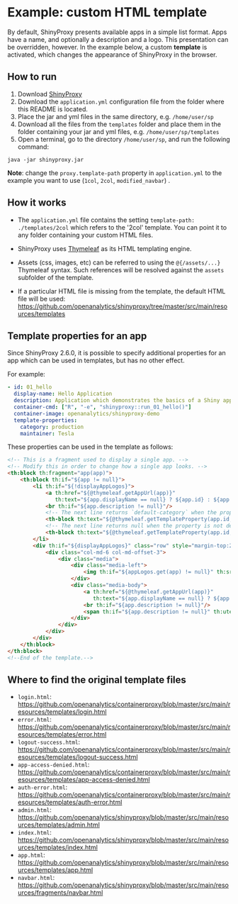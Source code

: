 # Example: custom HTML template

By default, ShinyProxy presents available apps in a simple list format. Apps have a name, and optionally a description and a logo.
This presentation can be overridden, however. In the example below, a custom **template** is activated, which changes the appearance
of ShinyProxy in the browser.

## How to run

1. Download [ShinyProxy](https://www.shinyproxy.io/downloads "ShinyProxy website")
2. Download the `application.yml` configuration file from the folder where this README is located.
3. Place the jar and yml files in the same directory, e.g. `/home/user/sp`
4. Download all the files from the `templates` folder and place them in the folder containing your jar and yml files, e.g. `/home/user/sp/templates`
5. Open a terminal, go to the directory `/home/user/sp`, and run the following command:

`java -jar shinyproxy.jar`

**Note**: change the `proxy.template-path` property in `application.yml` to the example you want to use (`1col`, `2col`, `modified_navbar`) .

## How it works

* The `application.yml` file contains the setting `template-path: ./templates/2col` which refers to the '2col' template.
You can point it to any folder containing your custom HTML files.

* ShinyProxy uses [Thymeleaf](https://www.thymeleaf.org/) as its HTML templating engine.

* Assets (css, images, etc) can be referred to using the `@{/assets/...}` Thymeleaf syntax. Such references will be resolved against
the `assets` subfolder of the template.

* If a particular HTML file is missing from the template, the 
default HTML file will be used: <https://github.com/openanalytics/shinyproxy/tree/master/src/main/resources/templates>

## Template properties for an app

Since ShinyProxy 2.6.0, it is possible to specify additional properties for an
app which can be used in templates, but has no other effect.

For example:

```yaml
- id: 01_hello
  display-name: Hello Application
  description: Application which demonstrates the basics of a Shiny app
  container-cmd: ["R", "-e", "shinyproxy::run_01_hello()"]
  container-image: openanalytics/shinyproxy-demo
  template-properties:
    category: production
    maintainer: Tesla
```

These properties can be used in the template as follows:

```html
<!-- This is a fragment used to display a single app. -->
<!-- Modify this in order to change how a single app looks. -->
<th:block th:fragment="app(app)">
    <th:block th:if="${app != null}">
        <li th:if="${!displayAppLogos}">
            <a th:href="${@thymeleaf.getAppUrl(app)}"
               th:text="${app.displayName == null} ? ${app.id} : ${app.displayName}"></a>
            <br th:if="${app.description != null}"/>
            <!-- The next line returns `default-category` when the property is not defined for the app:  -->
            <th-block th:text="${@thymeleaf.getTemplateProperty(app.id, 'dev-category', 'default-category')}"></th-block>
            <!-- The next line returns null when the property is not defined for the app:  -->
            <th-block th:text="${@thymeleaf.getTemplateProperty(app.id, 'maintainer')}"></th-block>
        </li>
        <div th:if="${displayAppLogos}" class="row" style="margin-top:20px;">
            <div class="col-md-6 col-md-offset-3">
                <div class="media">
                    <div class="media-left">
                        <img th:if="${appLogos.get(app) != null}" th:src="${appLogos.get(app)}"></img>
                    </div>
                    <div class="media-body">
                        <a th:href="${@thymeleaf.getAppUrl(app)}"
                           th:text="${app.displayName == null} ? ${app.id} : ${app.displayName}"></a>
                        <br th:if="${app.description != null}"/>
                        <span th:if="${app.description != null}" th:utext="${app.description}"></span>
                    </div>
                </div>
            </div>
        </div>
    </th:block>
</th:block>
<!--End of the template.-->
```

## Where to find the original template files

* `login.html`: <https://github.com/openanalytics/containerproxy/blob/master/src/main/resources/templates/login.html>
* `error.html`: <https://github.com/openanalytics/containerproxy/blob/master/src/main/resources/templates/error.html>
* `logout-success.html`:  <https://github.com/openanalytics/containerproxy/blob/master/src/main/resources/templates/logout-success.html>
* `app-access-denied.html`:  <https://github.com/openanalytics/containerproxy/blob/master/src/main/resources/templates/app-access-denied.html>
* `auth-error.html`:  <https://github.com/openanalytics/containerproxy/blob/master/src/main/resources/templates/auth-error.html>
* `admin.html`: <https://github.com/openanalytics/shinyproxy/blob/master/src/main/resources/templates/admin.html>
* `index.html`: <https://github.com/openanalytics/shinyproxy/blob/master/src/main/resources/templates/index.html>
* `app.html`: <https://github.com/openanalytics/shinyproxy/blob/master/src/main/resources/templates/app.html>
* `navbar.html`: <https://github.com/openanalytics/shinyproxy/blob/master/src/main/resources/fragments/navbar.html>
